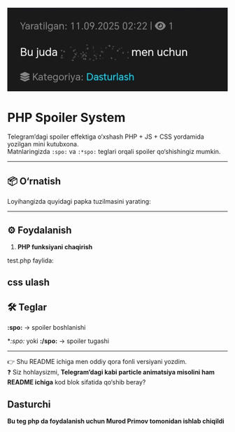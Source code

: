![Spoiler Demo](assets/images/img.jpg)


# PHP Spoiler System

Telegram’dagi spoiler effektiga o‘xshash PHP + JS + CSS yordamida yozilgan mini kutubxona.  
Matnlaringizda `:spo:` va `:*spo:` teglari orqali spoiler qo‘shishingiz mumkin.  

---

## 📦 O‘rnatish

Loyihangizda quyidagi papka tuzilmasini yarating:


---

## ⚙️ Foydalanish

1. **PHP funksiyani chaqirish**  

test.php faylida:

<?php
require_once 'assets/api/spo.php';

$post_text = "Salom dunyo men bugun bir qiz bilan :spo:maroqli suxbat:*spo: qurdim.";
echo parseSpoilers($post_text);
?>

## css ulash
<link rel="stylesheet" href="assets/css/OnSpo.css">
<script src="assets/js/OnSpo.js"></script>

## 🛠 Teglar

**:spo:** → spoiler boshlanishi

**:*spo:** yoki **:/spo:** → spoiler tugashi


---

👉 Shu README ichiga men oddiy qora fonli versiyani yozdim.  
❓ Siz hohlaysizmi, **Telegram’dagi kabi particle animatsiya misolini ham README ichiga** kod blok sifatida qo‘shib beray?

## Dasturchi

**Bu teg php da foydalanish uchun Murod Primov tomonidan ishlab chiqildi**




